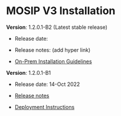 # MOSIP V3 Installation

**Version**: 1.2.0.1-B2  (Latest stable release)

* Release date:

* Release notes: (add hyper link)

* [On-Prem Installation Guidelines]()
    
    
**Version**: 1.2.0.1-B1

* Release date: 14-Oct 2022

* [Release notes](https://docs.mosip.io/1.2.0/releases/release-notes-1.2.0.1-beta)

* [Deployment Instructions](https://github.com/mosip/mosip-infra/tree/v1.2.0.1-B1/deployment/v3#readme)
